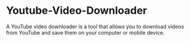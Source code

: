 # Youtube-Video-Downloader
A YouTube video downloader is a tool that allows you to download videos from YouTube and save them on your computer or mobile device.
